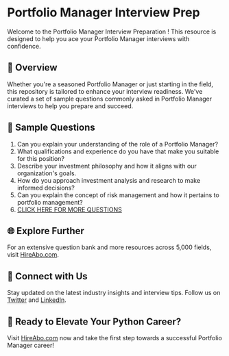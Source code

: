 # Portfolio Manager Interview Prep

Welcome to the Portfolio Manager Interview Preparation ! This resource is designed to help you ace your Portfolio Manager interviews with confidence.

## 🚀 Overview

Whether you're a seasoned Portfolio Manager or just starting in the field, this repository is tailored to enhance your interview readiness. We've curated a set of sample questions commonly asked in Portfolio Manager interviews to help you prepare and succeed.

## 📝 Sample Questions

1. Can you explain your understanding of the role of a Portfolio Manager?
2. What qualifications and experience do you have that make you suitable for this position?
3. Describe your investment philosophy and how it aligns with our organization's goals.
4. How do you approach investment analysis and research to make informed decisions?
5. Can you explain the concept of risk management and how it pertains to portfolio management?
6. [CLICK HERE FOR MORE QUESTIONS](https://hireabo.com/job/1_2_3/Portfolio%20Manager)

## 🌐 Explore Further

For an extensive question bank and more resources across 5,000 fields, visit [HireAbo.com](https://www.hireabo.com).

## 📱 Connect with Us

Stay updated on the latest industry insights and interview tips. Follow us on [Twitter](https://twitter.com/hireabo) and [LinkedIn](https://www.linkedin.com/in/hire-abo-3609972a8/).

## 🚀 Ready to Elevate Your Python Career?

Visit [HireAbo.com](https://www.hireabo.com) now and take the first step towards a successful Portfolio Manager career!
